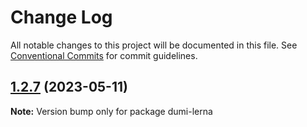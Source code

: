 # Change Log

All notable changes to this project will be documented in this file.
See [Conventional Commits](https://conventionalcommits.org) for commit guidelines.

## [1.2.7](https://github.com/dumidu1998/test-lerna/compare/v1.2.6...v1.2.7) (2023-05-11)

**Note:** Version bump only for package dumi-lerna
